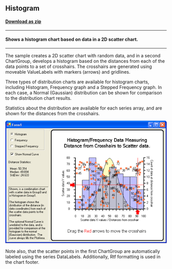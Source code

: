 ## Histogram
#### [Download as zip](https://minhaskamal.github.io/DownGit/#/home?url=https://github.com/GrapeCity/ComponentOne-WinForms-Samples/tree/master/NetFramework\Charts\VB\Histogram)
____
#### Shows a histogram chart based on data in a 2D scatter chart. 
____
The sample creates a 2D scatter chart with random data, and in a second ChartGroup, develops a histogram based on the distances from each of the data points to a set of crosshairs.
The crosshairs are generated using moveable ValueLabels with markers (arrows) and gridlines.

Three types of distribution charts are available for histogram charts, including Histogram, Frequency graph and a Stepped Frequency graph. In each case, a Normal (Gaussian) distribution can be shown for comparison to the distribution chart results.

Statistics about the distribution are available for each series array, and are shown for the distances from the crosshairs.

![screenshot](screenshot.png)

Note also, that the scatter points in the first ChartGroup are automatically labeled using the series DataLabels. Additionally, Rtf formatting is used in the chart footer.